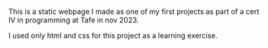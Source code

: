 This is a static webpage I made as one of my first projects as part of a cert IV in programming at Tafe in nov 2023.

I used only html and css for this project as a learning exercise.
